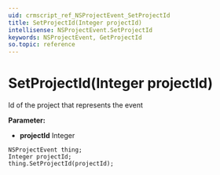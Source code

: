 ```yaml
---
uid: crmscript_ref_NSProjectEvent_SetProjectId
title: SetProjectId(Integer projectId)
intellisense: NSProjectEvent.SetProjectId
keywords: NSProjectEvent, GetProjectId
so.topic: reference
---
```


# SetProjectId(Integer projectId)

Id of the project that represents the event

**Parameter:** 
 - **projectId** Integer

```crmscript
NSProjectEvent thing;
Integer projectId;
thing.SetProjectId(projectId);
```

